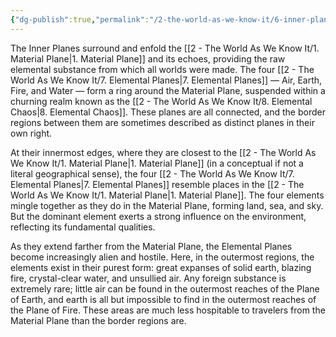 ```yaml
---
{"dg-publish":true,"permalink":"/2-the-world-as-we-know-it/6-inner-planes/","created":"2025-01-19T13:50:42.398-06:00","updated":"2025-01-21T11:27:45.996-06:00"}
---
```



The Inner Planes surround and enfold the [[2 - The World As We Know It/1. Material Plane\|1. Material Plane]] and its echoes, providing the raw elemental substance from which all worlds were made. The four [[2 - The World As We Know It/7. Elemental Planes\|7. Elemental Planes]] — Air, Earth, Fire, and Water — form a ring around the Material Plane, suspended within a churning realm known as the [[2 - The World As We Know It/8. Elemental Chaos\|8. Elemental Chaos]]. These planes are all connected, and the border regions between them are sometimes described as distinct planes in their own right.

At their innermost edges, where they are closest to the [[2 - The World As We Know It/1. Material Plane\|1. Material Plane]] (in a conceptual if not a literal geographical sense), the four [[2 - The World As We Know It/7. Elemental Planes\|7. Elemental Planes]] resemble places in the [[2 - The World As We Know It/1. Material Plane\|1. Material Plane]]. The four elements mingle together as they do in the Material Plane, forming land, sea, and sky. But the dominant element exerts a strong influence on the environment, reflecting its fundamental qualities.



As they extend farther from the Material Plane, the Elemental Planes become increasingly alien and hostile. Here, in the outermost regions, the elements exist in their purest form: great expanses of solid earth, blazing fire, crystal-clear water, and unsullied air. Any foreign substance is extremely rare; little air can be found in the outermost reaches of the Plane of Earth, and earth is all but impossible to find in the outermost reaches of the Plane of Fire. These areas are much less hospitable to travelers from the Material Plane than the border regions are.